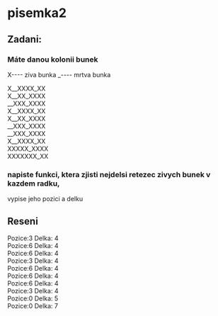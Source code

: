 # pisemka2
## Zadani:
### Máte danou kolonii bunek
X---- ziva bunka
_---- mrtva bunka

X__XXXX_XX<br />
X__XX_XXXX<br />
__XXX_XXXX<br />
X__XXXX_XX<br />
X__XX_XXXX<br />
__XXX_XXXX<br />
__XXX_XXXX<br />
X__XXXX_XX<br />
XXXXX_XXXX<br />
XXXXXXX_XX<br />
### napiste funkci, ktera zjisti nejdelsi retezec zivych bunek v kazdem radku,
vypise jeho pozici a delku

## Reseni
Pozice:3 Delka: 4<br />
Pozice:6 Delka: 4<br />
Pozice:6 Delka: 4<br />
Pozice:3 Delka: 4<br />
Pozice:6 Delka: 4<br />
Pozice:6 Delka: 4<br />
Pozice:6 Delka: 4<br />
Pozice:3 Delka: 4<br />
Pozice:0 Delka: 5<br />
Pozice:0 Delka: 7<br />